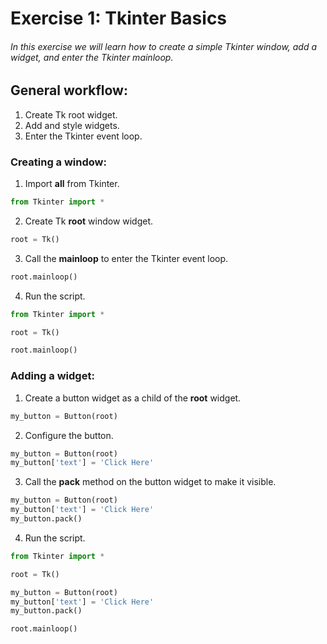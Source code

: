 # Exercise 1: Tkinter Basics
###### In this exercise we will learn how to create a simple Tkinter window, add a widget, and enter the Tkinter mainloop.

## General workflow:
1. Create Tk root widget.
2. Add and style widgets.
3. Enter the Tkinter event loop.

### Creating a window:

1. Import **all** from Tkinter.
```python
from Tkinter import *
```

2. Create Tk **root** window widget.
```python
root = Tk()
```
3. Call the **mainloop** to enter the Tkinter event loop.
```python
root.mainloop()
```
4. Run the script.
```python
from Tkinter import *  

root = Tk()  

root.mainloop()
```

### Adding a widget:

1. Create a button widget as a child of the **root** widget.
```python
my_button = Button(root)
```
2. Configure the button.
```python
my_button = Button(root)
my_button['text'] = 'Click Here'
```  

3. Call the **pack** method on the button widget to make it visible.
```python
my_button = Button(root)
my_button['text'] = 'Click Here'
my_button.pack()
```

4. Run the script.
```python
from Tkinter import *  

root = Tk()  

my_button = Button(root)
my_button['text'] = 'Click Here'
my_button.pack()  

root.mainloop()
```
